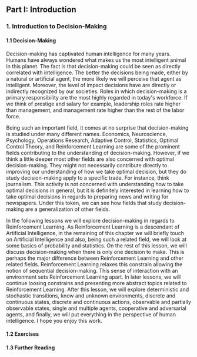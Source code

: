 ## Part I: Introduction

### 1. Introduction to Decision-Making

#### 1.1 Decision-Making

Decision-making has captivated human intelligence for many years. Humans have always
wondered what makes us the most intelligent animal in this planet. The fact is that
decision-making could be seen as directly correlated with intelligence. The better
the decisions being made, either by a natural or artificial agent, the more likely we
will perceive that agent as intelligent. Moreover, the level of impact decisions have
are directly or indirectly recognized by our societies. Roles in which decision-making
is a primary responsibility are the most highly regarded in today's workforce. If we
think of prestige and salary for example, leadership roles rate higher than management,
and management rate higher than the rest of the labor force.

Being such an important field, it comes at no surprise that decision-making is studied
under many different names. Economics, Neuroscience, Psychology, Operations Research, Adaptive
Control, Statistics, Optimal Control Theory, and Reinforcement Learning are some of the prominent
fields contributing to the understanding of decision-making. However, if we think a little
deeper most other fields are also concerned with optimal decision-making. They might not
necessarily contribute directly to improving our understanding of how we take optimal
decision, but they do study decision-making apply to a specific trade. For instance,
think journalism. This activity is not concerned with understanding how to take optimal
decisions in general, but it is  definitely interested in learning how to take optimal
decisions in regards to preparing news and writing for newspapers. Under this token, we
can see how fields that study decision-making are a generalization of other fields.

In the following lessons we will explore decision-making in regards to Reinforcement
Learning. As Reinforcement Learning is a descendant of Artificial Intelligence, in the remaining
of this chapter we will briefly touch on Artificial Intelligence and also, being such a related
field, we will look at some basics of probability and statistics. On the rest of this lesson, we
will discuss decision-making when there is only one decision to make. This is perhaps the major
difference between Reinforcement Learning and other related fields. Reinforcement Learning
relaxes this constrain allowing the notion of sequential decision-making.
This sense of interaction with an environment sets Reinforcement Learning apart. In later lessons,
we will continue loosing constrains and presenting more abstract topics related to Reinforcement
Learning. After this lesson, we will explore deterministic and stochastic transitions, know
and unknown environments, discrete and continuous states, discrete and continuous actions,
observable and partially observable states, single and multiple agents, cooperative and
adversarial agents, and finally, we will put everything in the perspective of human
intelligence. I hope you enjoy this work.

#### 1.2 Exercises

#### 1.3 Further Reading
